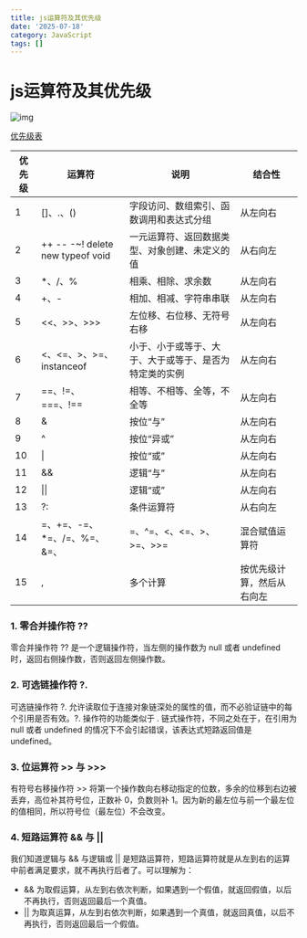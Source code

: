 ```yaml
---
title: js运算符及其优先级
date: '2025-07-18'
category: JavaScript
tags: []
---
```

# js运算符及其优先级

![img](https://pic4.zhimg.com/v2-140335727c6f021c019e731f49b0ed93_r.jpg) 

[优先级表](https://developer.mozilla.org/zh-CN/docs/Web/JavaScript/Reference/Operators/Operator_Precedence#%E6%B1%87%E6%80%BB%E8%A1%A8)

| 优先级 | 运算符                             | 说明                                                   | 结合性                     |
| ------ | ---------------------------------- | ------------------------------------------------------ | -------------------------- |
| 1      | []、.、()                          | 字段访问、数组索引、函数调用和表达式分组               | 从左向右                   |
| 2      | ++ -- -~! delete  new typeof  void | 一元运算符、返回数据类型、对象创建、未定义的值         | 从右向左                   |
| 3      | *、/、%                            | 相乘、相除、求余数                                     | 从左向右                   |
| 4      | +、-                               | 相加、相减、字符串串联                                 | 从左向右                   |
| 5      | <<、>>、>>>                        | 左位移、右位移、无符号右移                             | 从左向右                   |
| 6      | <、<=、>、>=、instanceof           | 小于、小于或等于、大于、大于或等于、是否为特定类的实例 | 从左向右                   |
| 7      | ==、!=、===、!==                   | 相等、不相等、全等，不全等                             | 从左向右                   |
| 8      | &                                  | 按位“与”                                               | 从左向右                   |
| 9      | ^                                  | 按位“异或”                                             | 从左向右                   |
| 10     | \|                                 | 按位“或”                                               | 从左向右                   |
| 11     | &&                                 | 逻辑“与”                                               | 从左向右                   |
| 12     | \|\|                               | 逻辑“或”                                               | 从左向右                   |
| 13     | ?:                                 | 条件运算符                                             | 从右向左                   |
| 14     | =、+=、-=、*=、/=、%=、&=、        | =、^=、<、<=、>、>=、>>=                               | 混合赋值运算符             |
| 15     | ,                                  | 多个计算                                               | 按优先级计算，然后从右向左 |


### 1. 零合并操作符 ??
零合并操作符 ?? 是一个逻辑操作符，当左侧的操作数为 null 或者 undefined 时，返回右侧操作数，否则返回左侧操作数。

### 2. 可选链操作符 ?.
可选链操作符 ?. 允许读取位于连接对象链深处的属性的值，而不必验证链中的每个引用是否有效。?. 操作符的功能类似于 . 链式操作符，不同之处在于，在引用为 null 或者 undefined 的情况下不会引起错误，该表达式短路返回值是 undefined。

### 3. 位运算符 >> 与 >>>
有符号右移操作符 >> 将第一个操作数向右移动指定的位数，多余的位移到右边被丢弃，高位补其符号位，正数补 0，负数则补 1。因为新的最左位与前一个最左位的值相同，所以符号位（最左位）不会改变。

### 4. 短路运算符 && 与 ||
我们知道逻辑与 && 与逻辑或 || 是短路运算符，短路运算符就是从左到右的运算中前者满足要求，就不再执行后者了。可以理解为：
- && 为取假运算，从左到右依次判断，如果遇到一个假值，就返回假值，以后不再执行，否则返回最后一个真值。
- || 为取真运算，从左到右依次判断，如果遇到一个真值，就返回真值，以后不再执行，否则返回最后一个假值。